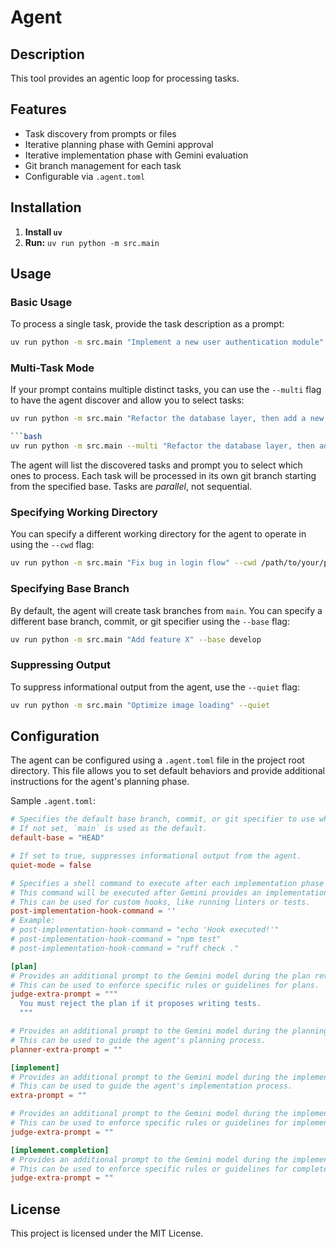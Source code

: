 # Agent

## Description

This tool provides an agentic loop for processing tasks.

## Features

- Task discovery from prompts or files
- Iterative planning phase with Gemini approval
- Iterative implementation phase with Gemini evaluation
- Git branch management for each task
- Configurable via `.agent.toml`

## Installation

1. **Install `uv`**
2. **Run:** `uv run python -m src.main`

## Usage

### Basic Usage

To process a single task, provide the task description as a prompt:

```bash
uv run python -m src.main "Implement a new user authentication module"
```

### Multi-Task Mode

If your prompt contains multiple distinct tasks, you can use the `--multi` flag to have the agent discover and allow you to select tasks:
```bash
uv run python -m src.main "Refactor the database layer, then add a new API endpoint for user profiles."

```bash
uv run python -m src.main --multi "Refactor the database layer, then add a new API endpoint for user profiles."
```

The agent will list the discovered tasks and prompt you to select which ones to process.
Each task will be processed in its own git branch starting from the specified base.
Tasks are *parallel*, not sequential.

### Specifying Working Directory

You can specify a different working directory for the agent to operate in using the `--cwd` flag:

```bash
uv run python -m src.main "Fix bug in login flow" --cwd /path/to/your/project
```

### Specifying Base Branch

By default, the agent will create task branches from `main`. You can specify a different base branch, commit, or git specifier using the `--base` flag:

```bash
uv run python -m src.main "Add feature X" --base develop
```

### Suppressing Output

To suppress informational output from the agent, use the `--quiet` flag:

```bash
uv run python -m src.main "Optimize image loading" --quiet
```

## Configuration

The agent can be configured using a `.agent.toml` file in the project root directory.
This file allows you to set default behaviors and provide additional instructions for the agent's planning phase.

Sample `.agent.toml`:

```toml
# Specifies the default base branch, commit, or git specifier to use when creating task branches.
# If not set, `main` is used as the default.
default-base = "HEAD"

# If set to true, suppresses informational output from the agent.
quiet-mode = false

# Specifies a shell command to execute after each implementation phase round.
# This command will be executed after Gemini provides an implementation, but before it is evaluated.
# This can be used for custom hooks, like running linters or tests.
post-implementation-hook-command = ''
# Example:
# post-implementation-hook-command = "echo 'Hook executed!'"
# post-implementation-hook-command = "npm test"
# post-implementation-hook-command = "ruff check ."

[plan]
# Provides an additional prompt to the Gemini model during the plan review process.
# This can be used to enforce specific rules or guidelines for plans.
judge-extra-prompt = """
  You must reject the plan if it proposes writing tests.
  """

# Provides an additional prompt to the Gemini model during the planning phase.
# This can be used to guide the agent's planning process.
planner-extra-prompt = ""

[implement]
# Provides an additional prompt to the Gemini model during the implementation phase.
# This can be used to guide the agent's implementation process.
extra-prompt = ""

# Provides an additional prompt to the Gemini model during the implementation review process.
# This can be used to enforce specific rules or guidelines for implementations.
judge-extra-prompt = ""

[implement.completion]
# Provides an additional prompt to the Gemini model during the implementation completion review process.
# This can be used to enforce specific rules or guidelines for completed implementations.
judge-extra-prompt = ""
```

## License

This project is licensed under the MIT License.